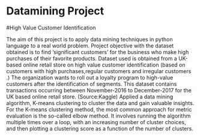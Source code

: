 # Datamining Project
#High Value Customer Identification

The aim of this project is to apply data mining techniques in python language to a real world problem.
Project objective with the dataset obtained is to find ‘significant customers’ for the business who make high purchases of their favorite products. Dataset used is obtained from a UK-based online retail store on high value customer identification (based on customers with high purchases,regular customers and irregular customers .) The organization wants to roll out a loyalty program to high-value customers after the identification of segments. 
This dataset contains transactions occurring between November-2016 to December-2017 for the UK based online retail store. (Source:Kaggle)
Applied a data mining algorithm, K-means clustering to cluster the data and gain valuable insights.
For the K-means clustering method, the most common approach for metric evaluation is the so-called elbow method.  It involves running the algorithm multiple times over a loop, with an increasing number of cluster choices, and then plotting a clustering score as a function of the number of clusters.
